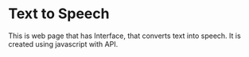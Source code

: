 # Text to Speech
 This is web page that has Interface, that converts text into speech. It  is created using javascript with API.
